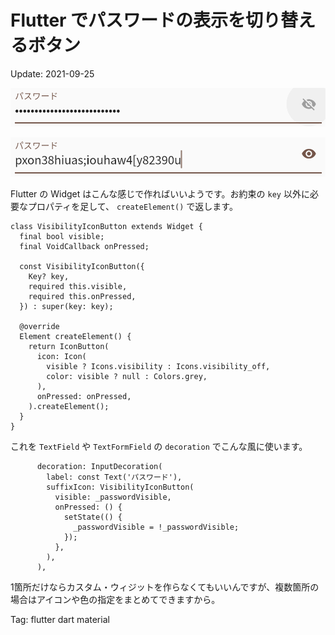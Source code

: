# Flutter でパスワードの表示を切り替えるボタン

Update: 2021-09-25

![Password hidden](20210925fluttercustomwidget1.png)

![Password visible](20210925fluttercustomwidget2.png)

Flutter の Widget はこんな感じで作ればいいようです。お約束の ``key`` 以外に必要なプロパティを足して、
``createElement()`` で返します。

```
class VisibilityIconButton extends Widget {
  final bool visible;
  final VoidCallback onPressed;

  const VisibilityIconButton({
    Key? key,
    required this.visible,
    required this.onPressed,
  }) : super(key: key);

  @override
  Element createElement() {
    return IconButton(
      icon: Icon(
        visible ? Icons.visibility : Icons.visibility_off,
        color: visible ? null : Colors.grey,
      ),
      onPressed: onPressed,
    ).createElement();
  }
}
```

これを ``TextField`` や ``TextFormField`` の ``decoration`` でこんな風に使います。

```
      decoration: InputDecoration(
        label: const Text('パスワード'),
        suffixIcon: VisibilityIconButton(
          visible: _passwordVisible,
          onPressed: () {
            setState(() {
              _passwordVisible = !_passwordVisible;
            });
          },
        ),
      ),
```

1箇所だけならカスタム・ウィジットを作らなくてもいいんですが、複数箇所の場合はアイコンや色の指定をまとめてできますから。

Tag: flutter dart material
